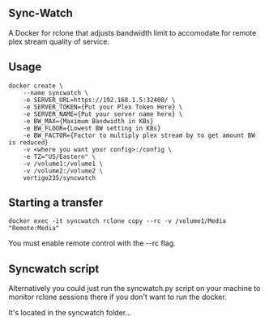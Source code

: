 ## Sync-Watch
A Docker for rclone that adjusts bandwidth limit to accomodate for remote plex stream quality of service. 

## Usage

```
docker create \
	--name syncwatch \
	-e SERVER_URL=https://192.168.1.5:32400/ \
	-e SERVER_TOKEN={Put your Plex Token Here} \
	-e SERVER_NAME={Put your server name here} \
	-e BW_MAX={Maximum Bandwidth in KBs}
	-e BW_FLOOR={Lowest BW setting in KBs}
	-e BW_FACTOR={Factor to multiply plex stream by to get amount BW is reduced}
	-v <where you want your config>:/config \
	-e TZ="US/Eastern" \
	-v /volume1:/volume1 \ 
	-v /volume2:/volume2 \
	vertigo235/syncwatch
```

## Starting a transfer

```
docker exec -it syncwatch rclone copy --rc -v /volume1/Media "Remote:Media"
```

You must enable remote control with the --rc flag. 

## Syncwatch script
Alternatively you could just run the syncwatch.py script on your machine to monitor rclone sessions there if you don't want to run the docker. 

It's located in the syncwatch folder...